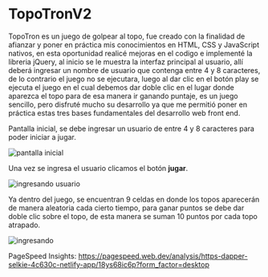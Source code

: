 # TopoTronV2

TopoTron es un juego de golpear al topo, fue creado con la finalidad de afianzar y poner en práctica mis conocimientos en HTML, CSS y JavaScript nativos, en esta oportunidad realicé mejoras en el codigo e implementé la libreria jQuery, al inicio se le muestra la interfaz principal al usuario, allí deberá ingresar un nombre de usuario que contenga entre 4 y 8 caracteres, de lo contrario el juego no se ejecutara, luego al dar clic en el botón play se ejecuta el juego en el cual debemos dar doble clic en el lugar donde aparezca el topo para de esa manera ir ganando puntaje, es un juego sencillo, pero disfruté mucho su desarrollo ya que me permitió poner en práctica estas tres bases fundamentales del desarrollo web front end.

Pantalla inicial, se debe ingresar un usuario de entre 4 y 8 caracteres para poder iniciar a jugar.

![pantalla inicial](https://github.com/Nicolasb221/TopoTron/assets/88752910/c80be0a5-9286-4031-b1c8-7855f1a39c47)

Una vez se ingresa el usuario clicamos el botón **jugar**.

![ingresando usuario](https://github.com/Nicolasb221/TopoTron/assets/88752910/b5542178-efc2-4a03-ba01-1e62d82e590c)

Ya dentro del juego, se encuentran 9 celdas en donde los topos aparecerán de manera aleatoria cada cierto tiempo, para ganar puntos se debe dar doble clic sobre el topo, de esta manera se suman 10 puntos por cada topo atrapado.

![ingresando](https://github.com/Nicolasb221/TopoTron/assets/88752910/a4ad03ca-95be-4db5-9b4d-e65f63b50fec)

PageSpeed Insights: https://pagespeed.web.dev/analysis/https-dapper-selkie-4c630c-netlify-app/18ys68ic6p?form_factor=desktop
